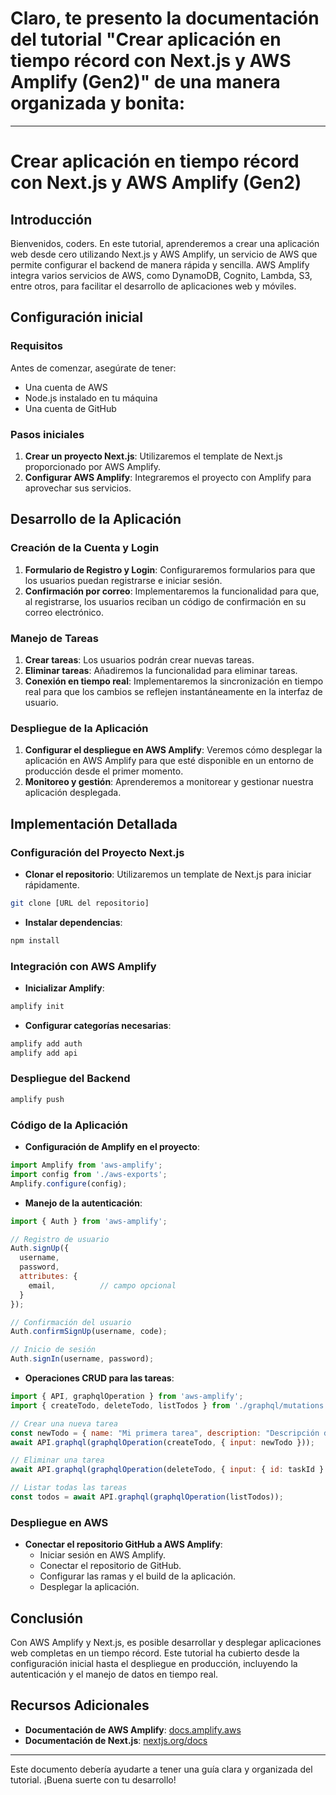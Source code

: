 # **Claro, te presento la documentación del tutorial "Crear aplicación en tiempo récord con Next.js y AWS Amplify (Gen2)" de una manera organizada y bonita:**

---

# **Crear aplicación en tiempo récord con Next.js y AWS Amplify (Gen2)**

## **Introducción**

Bienvenidos, coders. En este tutorial, aprenderemos a crear una aplicación web desde cero utilizando Next.js y AWS Amplify, un servicio de AWS que permite configurar el backend de manera rápida y sencilla. AWS Amplify integra varios servicios de AWS, como DynamoDB, Cognito, Lambda, S3, entre otros, para facilitar el desarrollo de aplicaciones web y móviles.

## **Configuración inicial**

### **Requisitos**

Antes de comenzar, asegúrate de tener:

- Una cuenta de AWS
- Node.js instalado en tu máquina
- Una cuenta de GitHub

### **Pasos iniciales**

1. **Crear un proyecto Next.js**: Utilizaremos el template de Next.js proporcionado por AWS Amplify.
2. **Configurar AWS Amplify**: Integraremos el proyecto con Amplify para aprovechar sus servicios.

## **Desarrollo de la Aplicación**

### **Creación de la Cuenta y Login**

1. **Formulario de Registro y Login**: Configuraremos formularios para que los usuarios puedan registrarse e iniciar sesión.
2. **Confirmación por correo**: Implementaremos la funcionalidad para que, al registrarse, los usuarios reciban un código de confirmación en su correo electrónico.

### **Manejo de Tareas**

1. **Crear tareas**: Los usuarios podrán crear nuevas tareas.
2. **Eliminar tareas**: Añadiremos la funcionalidad para eliminar tareas.
3. **Conexión en tiempo real**: Implementaremos la sincronización en tiempo real para que los cambios se reflejen instantáneamente en la interfaz de usuario.

### **Despliegue de la Aplicación**

1. **Configurar el despliegue en AWS Amplify**: Veremos cómo desplegar la aplicación en AWS Amplify para que esté disponible en un entorno de producción desde el primer momento.
2. **Monitoreo y gestión**: Aprenderemos a monitorear y gestionar nuestra aplicación desplegada.

## **Implementación Detallada**

### **Configuración del Proyecto Next.js**

- **Clonar el repositorio**: Utilizaremos un template de Next.js para iniciar rápidamente.

```sh
git clone [URL del repositorio]
```

- **Instalar dependencias**:

```sh
npm install
```

### **Integración con AWS Amplify**

- **Inicializar Amplify**:

```sh
amplify init
```

- **Configurar categorías necesarias**:

```sh
amplify add auth
amplify add api
```

### **Despliegue del Backend**

```sh
amplify push
```

### **Código de la Aplicación**

- **Configuración de Amplify en el proyecto**:

```javascript
import Amplify from 'aws-amplify';
import config from './aws-exports';
Amplify.configure(config);
```

- **Manejo de la autenticación**:

```javascript
import { Auth } from 'aws-amplify';

// Registro de usuario
Auth.signUp({
  username,
  password,
  attributes: {
    email,          // campo opcional
  }
});

// Confirmación del usuario
Auth.confirmSignUp(username, code);

// Inicio de sesión
Auth.signIn(username, password);
```

- **Operaciones CRUD para las tareas**:

```javascript
import { API, graphqlOperation } from 'aws-amplify';
import { createTodo, deleteTodo, listTodos } from './graphql/mutations';

// Crear una nueva tarea
const newTodo = { name: "Mi primera tarea", description: "Descripción de la tarea" };
await API.graphql(graphqlOperation(createTodo, { input: newTodo }));

// Eliminar una tarea
await API.graphql(graphqlOperation(deleteTodo, { input: { id: taskId } }));

// Listar todas las tareas
const todos = await API.graphql(graphqlOperation(listTodos));
```

### **Despliegue en AWS**

- **Conectar el repositorio GitHub a AWS Amplify**:
  - Iniciar sesión en AWS Amplify.
  - Conectar el repositorio de GitHub.
  - Configurar las ramas y el build de la aplicación.
  - Desplegar la aplicación.

## **Conclusión**

Con AWS Amplify y Next.js, es posible desarrollar y desplegar aplicaciones web completas en un tiempo récord. Este tutorial ha cubierto desde la configuración inicial hasta el despliegue en producción, incluyendo la autenticación y el manejo de datos en tiempo real.

## **Recursos Adicionales**

- **Documentación de AWS Amplify**: [docs.amplify.aws](https://docs.amplify.aws/)
- **Documentación de Next.js**: [nextjs.org/docs](https://nextjs.org/docs)

---

Este documento debería ayudarte a tener una guía clara y organizada del tutorial. ¡Buena suerte con tu desarrollo!
